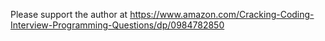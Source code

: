 Please support the author at https://www.amazon.com/Cracking-Coding-Interview-Programming-Questions/dp/0984782850